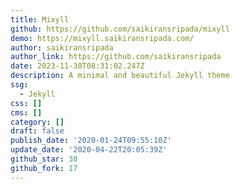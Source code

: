 ```yaml
---
title: Mixyll
github: https://github.com/saikiransripada/mixyll
demo: https://mixyll.saikiransripada.com/
author: saikiransripada
author_link: https://github.com/saikiransripada
date: 2023-11-30T08:31:02.247Z
description: A minimal and beautiful Jekyll theme
ssg:
  - Jekyll
css: []
cms: []
category: []
draft: false
publish_date: '2020-01-24T09:55:10Z'
update_date: '2020-04-22T20:05:39Z'
github_star: 30
github_fork: 17
---
```

